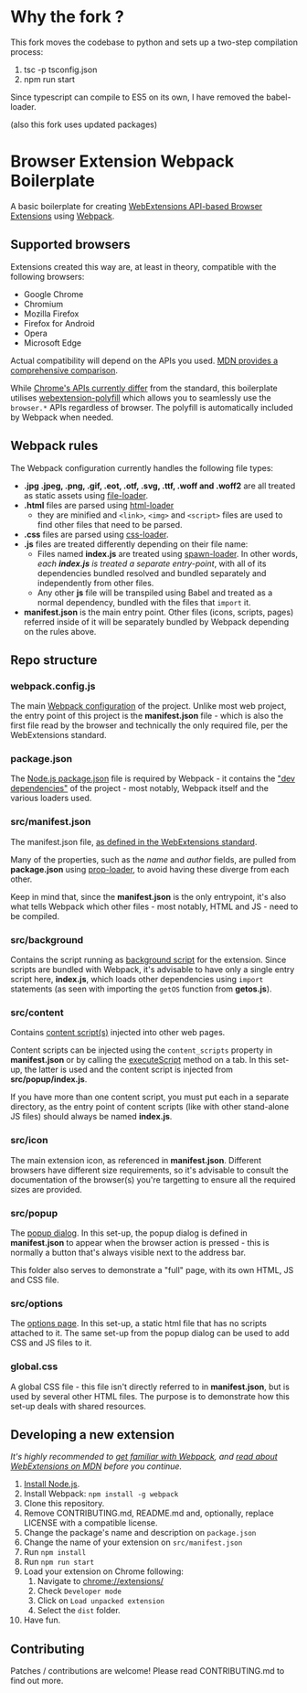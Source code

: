 # Why the fork ?
This fork moves the codebase to python and sets up a two-step compilation process:

1. tsc -p tsconfig.json
2. npm run start

Since typescript can compile to ES5 on its own, I have removed the babel-loader.

(also this fork uses updated packages)

# Browser Extension Webpack Boilerplate

A basic boilerplate for creating [WebExtensions API-based Browser Extensions](https://developer.mozilla.org/en-US/Add-ons/WebExtensions) using [Webpack](https://webpack.js.org/).

## Supported browsers

Extensions created this way are, at least in theory, compatible with the following browsers:

-   Google Chrome
-   Chromium
-   Mozilla Firefox
-   Firefox for Android
-   Opera
-   Microsoft Edge

Actual compatibility will depend on the APIs you used. [MDN provides a comprehensive comparison](https://developer.mozilla.org/en-US/Add-ons/WebExtensions/Browser_support_for_JavaScript_APIs).

While [Chrome's APIs currently differ](https://developer.mozilla.org/en-US/Add-ons/WebExtensions/Porting_a_Google_Chrome_extension)
from the standard, this boilerplate utilises [webextension-polyfill](https://github.com/mozilla/webextension-polyfill)
which allows you to seamlessly use the `browser.*` APIs regardless of browser.
The polyfill is automatically included by Webpack when needed.

## Webpack rules
The Webpack configuration currently handles the following file types:

-   **.jpg .jpeg, .png, .gif, .eot, .otf, .svg, .ttf, .woff and .woff2** are all
    treated as static assets using [file-loader](https://github.com/webpack-contrib/file-loader).
-   **.html** files are parsed using [html-loader](https://github.com/webpack-contrib/html-loader)
    - they are minified and `<link>`, `<img>` and `<script>` files are used to
    find other files that need to be parsed.
-   **.css** files are parsed using [css-loader](https://github.com/webpack-contrib/css-loader).
-   **.js** files are treated differently depending on their file name:
    -   Files named **index.js** are treated using [spawn-loader](https://github.com/erikdesjardins/spawn-loader).
        In other words, *each **index.js** is treated a separate entry-point*,
        with all of its dependencies bundled resolved and bundled separately
        and independently from other files.
    -   Any other **js** file will be transpiled using Babel and treated as a
        normal dependency, bundled with the files that `import` it.
-   **manifest.json** is the main entry point. Other files (icons, scripts,
    pages) referred inside of it will be separately bundled by Webpack depending
    on the rules above.

## Repo structure

### webpack.config.js
The main [Webpack configuration](https://webpack.js.org/configuration/) of the
project. Unlike most web project, the entry point of this project is the
**manifest.json** file - which is also the first file read by the browser and
technically the only required file, per the WebExtensions standard.

### package.json
The [Node.js package.json](https://docs.npmjs.com/files/package.json) file is
required by Webpack - it contains the ["dev dependencies"](https://docs.npmjs.com/files/package.json#devdependencies)
of the project - most notably, Webpack itself and the various loaders used.

### src/manifest.json
The manifest.json file, [as defined in the WebExtensions standard](https://developer.mozilla.org/en-US/docs/Mozilla/Add-ons/WebExtensions/manifest.json).

Many of the properties, such as the *name* and *author* fields, are pulled from
**package.json** using [prop-loader](https://github.com/erikdesjardins/prop-loader),
to avoid having these diverge from each other.

Keep in mind that, since the **manifest.json** is the only entrypoint, it's also
what tells Webpack which other files - most notably, HTML and JS - need to be
compiled.

### src/background
Contains the script running as [background script](https://developer.mozilla.org/en-US/Add-ons/WebExtensions/Anatomy_of_a_WebExtension#Background_scripts)
for the extension. Since scripts are bundled with Webpack, it's advisable to
have only a single entry script here, **index.js**, which loads other
dependencies using `import` statements (as seen with importing the `getOS`
function from **getos.js**).

### src/content
Contains [content script(s)](https://developer.mozilla.org/en-US/Add-ons/WebExtensions/Content_scripts)
injected into other web pages.

Content scripts can be injected using the `content_scripts` property in
**manifest.json** or by calling the [executeScript](https://developer.mozilla.org/en-US/Add-ons/WebExtensions/API/Tabs/executeScript)
method on a tab. In this set-up, the latter is used and the content script is
injected from **src/popup/index.js**.

If you have more than one content script, you must put each in a separate
directory, as the entry point of content scripts (like with other stand-alone JS
files) should always be named **index.js**.

### src/icon
The main extension icon, as referenced in **manifest.json**. Different browsers
have different size requirements, so it's advisable to consult the documentation
of the browser(s) you're targetting to ensure all the required sizes are
provided.

### src/popup
The [popup dialog](https://developer.mozilla.org/en-US/Add-ons/WebExtensions/user_interface/Popups).
In this set-up, the popup dialog is defined in **manifest.json** to appear when
the browser action is pressed - this is normally a button that's always visible
next to the address bar.

This folder also serves to demonstrate a "full" page, with its own HTML, JS and
CSS file. 

### src/options
The [options page](https://developer.mozilla.org/en-US/Add-ons/WebExtensions/user_interface/Options_pages).
In this set-up, a static html file that has no scripts attached to it. The same
set-up from the popup dialog can be used to add CSS and JS files to it.

### global.css
A global CSS file - this file isn't directly referred to in **manifest.json**,
but is used by several other HTML files. The purpose is to demonstrate how
this set-up deals with shared resources.

## Developing a new extension
*It's highly recommended to [get familiar with Webpack](https://webpack.js.org/guides/getting-started/),
and [read about WebExtensions on MDN](https://developer.mozilla.org/en-US/Add-ons/WebExtensions)
before you continue.*

1.  [Install Node.js](https://nodejs.org/en/download/).
1.  Install Webpack: `npm install -g webpack`
1.  Clone this repository.
1.  Remove CONTRIBUTING.md, README.md and, optionally, replace LICENSE with a
    compatible license.
1.  Change the package's name and description on `package.json`
1.  Change the name of your extension on `src/manifest.json`
1.  Run `npm install`
1.  Run `npm run start`
1.  Load your extension on Chrome following:
    1.  Navigate to [chrome://extensions/](chrome://extensions/)
    1.  Check `Developer mode`
    1.  Click on `Load unpacked extension`
    1.  Select the `dist` folder.
1.  Have fun.

## Contributing
Patches / contributions are welcome! Please read CONTRIBUTING.md to find out
more.
